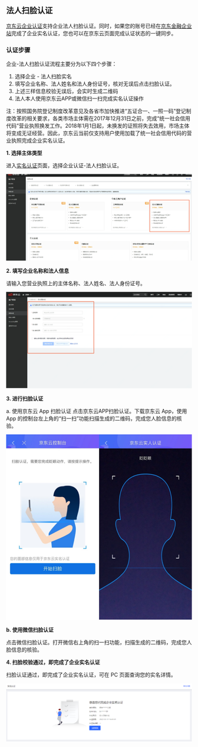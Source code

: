 ## **法人扫脸认证**

[京东云企业认证](https://realname.jdcloud.com/account/verify)支持企业法人扫脸认证。同时，如果您的账号已经在[京东金融企业站](https://biz.jd.com/)完成了企业实名认证，您也可以在京东云页面完成认证状态的一键同步。

### 认证步骤

企业-法人扫脸认证流程主要分为以下四个步骤：

1.	选择企业 - 法人扫脸实名
2.	填写企业名称、法人姓名和法人身份证号，核对无误后点击扫脸认证。
3.	上述三样信息校验无误后，会实时生成二维码
4.	法人本人使用京东云APP或微信扫一扫完成实名认证操作

注：按照国务院登记制度改革意见及各省市加快推进“五证合一、一照一码”登记制度改革的相关要求，各类市场主体需在2017年12月31日之前，完成“统一社会信用代码”营业执照换发工作。2018年1月1日起，未换发的证照将失去效用，市场主体将变成无证经营。因此，京东云当前仅支持用户使用加载了统一社会信用代码的营业执照完成企业实名认证。

**1. 选择主体类型**

进入[实名认证](https://realname.jdcloud.com/account/verify)页面，选择企业认证-法人扫脸认证。

![cface1](../../../../image/User/newnewrealname/cface1.png)
 
**2. 填写企业名称和法人信息**

请输入您营业执照上的主体名称、法人姓名、法人身份证号。
 
![cface2](../../../../image/User/newnewrealname/cface2.png)
 
**3. 进行扫脸认证**

a. 使用京东云 App 扫脸认证
点击京东云APP扫脸认证。下载京东云 App，使用 App 的控制台左上角的“扫一扫”功能扫描生成的二维码，完成您人脸信息的核验。

![cface3](../../../../image/User/newnewrealname/cface3.png)
 
**b. 使用微信扫脸认证**

点击微信扫脸认证。打开微信右上角的扫一扫功能，扫描生成的二维码，完成您人脸信息的核验。

**4. 扫脸校验通过，即完成了企业实名认证**

扫脸认证通过，即完成了企业实名认证，可在 PC 页面查询您的实名详情。

![cface4](../../../../image/User/newnewrealname/cface4.png)

